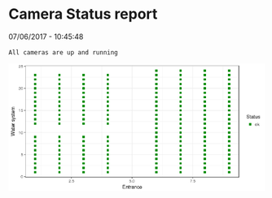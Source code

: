 Camera Status report
================
07/06/2017 - 10:45:48

    All cameras are up and running

![](camreport_files/figure-markdown_github/unnamed-chunk-2-1.png)
